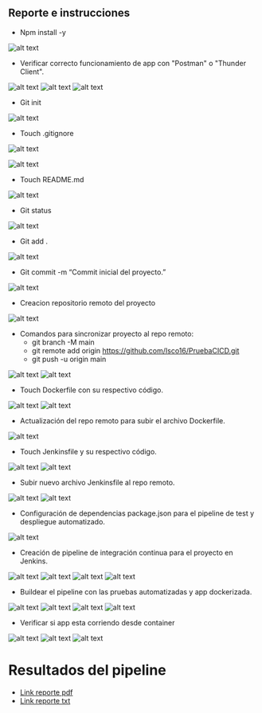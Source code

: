 ## Reporte e instrucciones

- Npm install -y

![alt text](assets/images/image.png)

- Verificar correcto funcionamiento de app con "Postman" o "Thunder Client".

![alt text](assets/images/image-26.png)
![alt text](assets/images/image-27.png)
![alt text](assets/images/image-28.png)

- Git init

![alt text](assets/images/image-1.png)
 
- Touch .gitignore

![alt text](assets/images/image-2.png)

![alt text](assets/images/image-3.png)
 
- Touch README.md

![alt text](assets/images/image-4.png)

- Git status
 
 ![alt text](assets/images/image-5.png)

- Git add .

![alt text](assets/images/image-6.png)
 
- Git commit -m “Commit inicial del proyecto.”

![alt text](assets/images/image-7.png)
 
- Creacion repositorio remoto del proyecto

![alt text](assets/images/image-8.png)
 
- Comandos para sincronizar proyecto al repo remoto:
    - git branch -M main
    - git remote add origin https://github.com/Isco16/PruebaCICD.git
    - git push -u origin main
 
 ![alt text](assets/images/image-9.png)
![alt text](assets/images/image-10.png)
 
- Touch Dockerfile con su respectivo código.
 
 ![alt text](assets/images/image-11.png)
 ![alt text](assets/images/image-12.png)

- Actualización del repo remoto para subir el archivo Dockerfile.
 
![alt text](assets/images/image-13.png)

- Touch Jenkinsfile y su respectivo código.
 
 ![alt text](assets/images/image-14.png)
 ![alt text](assets/images/image-15.png)

- Subir nuevo archivo Jenkinsfile al repo remoto.
 
 ![alt text](assets/images/image-16.png)
 ![alt text](assets/images/image-17.png)

- Configuración de dependencias package.json para el pipeline de test y despliegue automatizado.

![alt text](assets/images/image-31.png)

- Creación de pipeline de integración continua para el proyecto en Jenkins.
 
 ![alt text](assets/images/image-18.png)
 ![alt text](assets/images/image-19.png)
 ![alt text](assets/images/image-20.png)
 ![alt text](assets/images/image-21.png)

- Buildear el pipeline con las pruebas automatizadas y app dockerizada.

 ![alt text](assets/images/image-22.png)
 ![alt text](assets/images/image-23.png)
 ![alt text](assets/images/image-24.png)
 ![alt text](assets/images/image-25.png)

- Verificar si app esta corriendo desde container

![alt text](assets/images/image-32.png)
![alt text](assets/images/image-29.png)
![alt text](assets/images/image-30.png)

 # Resultados del pipeline

 - [Link reporte pdf](assets/reports/Reporte_9.pdf)
 - [Link reporte txt](assets/reports/#9.txt)